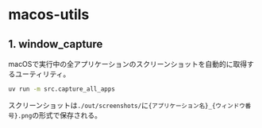 # macos-utils

## 1. window_capture

macOSで実行中の全アプリケーションのスクリーンショットを自動的に取得するユーティリティ。

```sh
uv run -m src.capture_all_apps
```

スクリーンショットは`./out/screenshots/`に`{アプリケーション名}_{ウィンドウ番号}.png`の形式で保存される。
